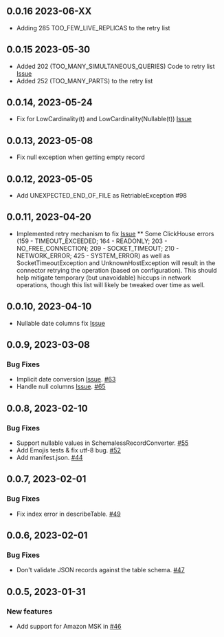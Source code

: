 ## 0.0.16 2023-06-XX
* Adding 285 TOO_FEW_LIVE_REPLICAS to the retry list

## 0.0.15 2023-05-30
* Added 202 (TOO_MANY_SIMULTANEOUS_QUERIES) Code to retry list [Issue](https://github.com/ClickHouse/clickhouse-kafka-connect/issues/109) 
* Added 252 (TOO_MANY_PARTS) to the retry list


## 0.0.14, 2023-05-24
* Fix for LowCardinality(t) and LowCardinality(Nullable(t)) [Issue](https://github.com/ClickHouse/clickhouse-kafka-connect/issues/105)

## 0.0.13, 2023-05-08
* Fix null exception when getting empty record

## 0.0.12, 2023-05-05
* Add UNEXPECTED_END_OF_FILE as RetriableException #98

## 0.0.11, 2023-04-20
* Implemented retry mechanism to fix [Issue](https://github.com/ClickHouse/clickhouse-kafka-connect/issues/74)
** Some ClickHouse errors (159 - TIMEOUT_EXCEEDED; 164 - READONLY; 203 - NO_FREE_CONNECTION; 209 - SOCKET_TIMEOUT; 210 - NETWORK_ERROR; 425 - SYSTEM_ERROR) as well as SocketTimeoutException and UnknownHostException will result in the connector retrying the operation (based on configuration).
This should help mitigate temporary (but unavoidable) hiccups in network operations, though this list will likely be tweaked over time as well.

## 0.0.10, 2023-04-10
* Nullable date columns fix [Issue](https://github.com/ClickHouse/clickhouse-kafka-connect/issues/60)

## 0.0.9, 2023-03-08
### Bug Fixes
* Implicit date conversion [Issue](https://github.com/ClickHouse/clickhouse-kafka-connect/issues/57). [#63](https://github.com/ClickHouse/clickhouse-kafka-connect/pull/63)
* Handle null columns [Issue](https://github.com/ClickHouse/clickhouse-kafka-connect/issues/62). [#65](https://github.com/ClickHouse/clickhouse-kafka-connect/pull/65)

## 0.0.8, 2023-02-10
### Bug Fixes
* Support nullable values in SchemalessRecordConverter. [#55](https://github.com/ClickHouse/clickhouse-kafka-connect/pull/55)
* Add Emojis tests & fix utf-8 bug. [#52](https://github.com/ClickHouse/clickhouse-kafka-connect/pull/52)
* Add manifest.json. [#44](https://github.com/ClickHouse/clickhouse-kafka-connect/pull/44)

## 0.0.7, 2023-02-01
### Bug Fixes
* Fix index error in describeTable. [#49](https://github.com/ClickHouse/clickhouse-kafka-connect/pull/49)

## 0.0.6, 2023-02-01
### Bug Fixes
* Don't validate JSON records against the table schema. [#47](https://github.com/ClickHouse/clickhouse-kafka-connect/pull/47)

## 0.0.5, 2023-01-31
### New features
* Add support for Amazon MSK in [#46](https://github.com/ClickHouse/clickhouse-kafka-connect/pull/46)
